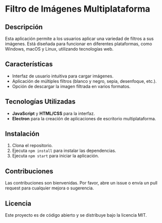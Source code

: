 # Filtro de Imágenes Multiplataforma

## Descripción
Esta aplicación permite a los usuarios aplicar una variedad de filtros a sus imágenes. Está diseñada para funcionar en diferentes plataformas, como Windows, macOS y Linux, utilizando tecnologías web.

## Características
- Interfaz de usuario intuitiva para cargar imágenes.
- Aplicación de múltiples filtros (blanco y negro, sepia, desenfoque, etc.).
- Opción de descargar la imagen filtrada en varios formatos.

## Tecnologías Utilizadas
- **JavaScript** y **HTML/CSS** para la interfaz.
- **Electron** para la creación de aplicaciones de escritorio multiplataforma.

## Instalación
1. Clona el repositorio.
2. Ejecuta `npm install` para instalar las dependencias.
3. Ejecuta `npm start` para iniciar la aplicación.

## Contribuciones
Las contribuciones son bienvenidas. Por favor, abre un issue o envía un pull request para cualquier mejora o sugerencia.

## Licencia
Este proyecto es de código abierto y se distribuye bajo la licencia MIT.